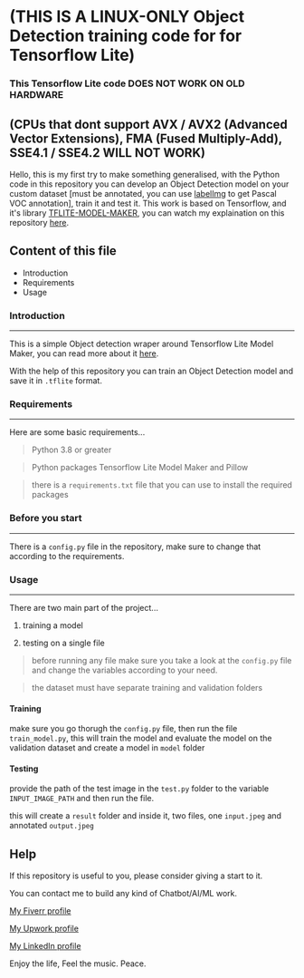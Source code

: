  # (THIS IS A LINUX-ONLY Object Detection training code for for Tensorflow Lite)

### This Tensorflow Lite code DOES NOT WORK ON OLD HARDWARE 
## (CPUs that dont support AVX / AVX2 (Advanced Vector Extensions), FMA (Fused Multiply-Add), SSE4.1 / SSE4.2 WILL NOT WORK)

Hello, this is my first try to make something generalised, with the Python code in this repository you can develop an Object Detection model on your custom dataset [must be annotated, you can use [labelImg](https://github.com/tzutalin/labelImg) to get Pascal VOC annotation], train it and test it. This work is based on Tensorflow, and it's library [TFLITE-MODEL-MAKER](https://www.tensorflow.org/lite/api_docs/python/tflite_model_maker), you can watch my explaination on this repository [here](https://youtu.be/Yp5kglvEIZ4).

## Content of this file

* Introduction
* Requirements
* Usage

### Introduction
---

This is a simple Object detection wraper around Tensorflow Lite Model Maker, you can read more about it [here](https://www.tensorflow.org/lite/api_docs/python/tflite_model_maker).

With the help of this repository you can train an Object Detection model and save it in `.tflite` format.

### Requirements
---

Here are some basic requirements...

> Python 3.8 or greater

> Python packages Tensorflow Lite Model Maker and Pillow

> there is a `requirements.txt` file that you can use to install the required packages

### Before you start
---

There is a `config.py` file in the repository, make sure to change that according to the requirements.

### Usage
---

There are two main part of the project...
    
1. training a model
    
2. testing on a single file

> before running any file make sure you take a look at the `config.py` file and change the variables according to your need.

> the dataset must have separate training and validation folders

#### Training

make sure you go thorugh the `config.py` file, then run the file `train_model.py`, this will train the model and evaluate the model on the validation dataset and create a model in `model` folder

#### Testing

provide the path of the test image in the `test.py` folder to the variable `INPUT_IMAGE_PATH` and then run the file.

this will create a `result` folder and inside it, two files, one `input.jpeg` and annotated `output.jpeg`

## Help

If this repository is useful to you, please consider giving a start to it.

You can contact me to build any kind of Chatbot/AI/ML work.

[My Fiverr profile](https://www.fiverr.com/rajkkapadia​)

[My Upwork profile](https://www.upwork.com/freelancers/~0176aeacfcff7f1fc2)

[My LinkedIn profile](https://www.linkedin.com/in/rajkkapadia/)

Enjoy the life, Feel the music.
Peace.
